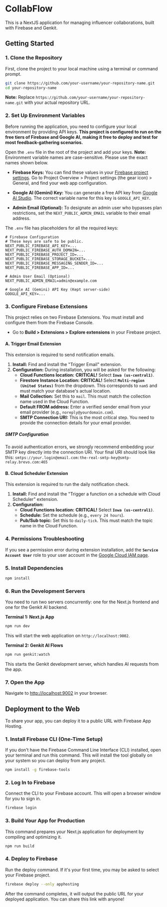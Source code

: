 
# CollabFlow

This is a NextJS application for managing influencer collaborations, built with Firebase and Genkit.

## Getting Started

### 1. Clone the Repository
First, clone the project to your local machine using a terminal or command prompt.
```bash
git clone https://github.com/your-username/your-repository-name.git
cd your-repository-name
```
**Note:** Replace `https://github.com/your-username/your-repository-name.git` with your actual repository URL.

### 2. Set Up Environment Variables

Before running the application, you need to configure your local environment by providing API keys. **This project is configured to run on the free tiers of Firebase and Google AI, making it free to deploy and test for most feedback-gathering scenarios.**

Open the `.env` file in the root of the project and add your keys. **Note:** Environment variable names are case-sensitive. Please use the exact names shown below.

*   **Firebase Keys:** You can find these values in your [Firebase project settings](https://console.firebase.google.com/). Go to Project Overview > Project settings (the gear icon) > General, and find your web app configuration.

*   **Google AI (Gemini) Key:** You can generate a free API key from [Google AI Studio](https://aistudio.google.com/app/apikey). The correct variable name for this key is `GOOGLE_API_KEY`.

*   **Admin Email (Optional):** To designate an admin user who bypasses plan restrictions, set the `NEXT_PUBLIC_ADMIN_EMAIL` variable to their email address.

The `.env` file has placeholders for all the required keys:
```
# Firebase Configuration
# These keys are safe to be public.
NEXT_PUBLIC_FIREBASE_API_KEY=...
NEXT_PUBLIC_FIREBASE_AUTH_DOMAIN=...
NEXT_PUBLIC_FIREBASE_PROJECT_ID=...
NEXT_PUBLIC_FIREBASE_STORAGE_BUCKET=...
NEXT_PUBLIC_FIREBASE_MESSAGING_SENDER_ID=...
NEXT_PUBLIC_FIREBASE_APP_ID=...

# Admin User Email (Optional)
NEXT_PUBLIC_ADMIN_EMAIL=admin@example.com

# Google AI (Gemini) API Key (Kept server-side)
GOOGLE_API_KEY=...
```

### 3. Configure Firebase Extensions

This project relies on two Firebase Extensions. You must install and configure them from the Firebase Console.

*   Go to **Build > Extensions > Explore extensions** in your Firebase project.

#### A. Trigger Email Extension

This extension is required to send notification emails.

1.  **Install:** Find and install the "Trigger Email" extension.
2.  **Configuration:** During installation, you will be asked for the following:
    *   **Cloud Functions location:** **CRITICAL!** Select **`Iowa (us-central1)`**.
    *   **Firestore Instance Location:** **CRITICAL!** Select **`Multi-region (United States)`** from the dropdown. This corresponds to `nam5` and must match your database's actual location.
    *   **Mail Collection:** Set this to `mail`. This must match the collection name used in the Cloud Function.
    *   **Default FROM address:** Enter a verified sender email from your email provider (e.g., `noreply@yourdomain.com`).
    *   **SMTP Connection URI:** This is the most critical step. You need to provide the connection details for your email provider.

##### SMTP Configuration

To avoid authentication errors, we strongly recommend embedding your SMTP key directly into the connection URI.
Your final URI should look like this: `smtps://your.login@email.com:the-real-smtp-key@smtp-relay.brevo.com:465`

#### B. Cloud Scheduler Extension

This extension is required to run the daily notification check.

1.  **Install:** Find and install the "Trigger a function on a schedule with Cloud Scheduler" extension.
2.  **Configuration:**
    *   **Cloud Functions location:** **CRITICAL!** Select **`Iowa (us-central1)`**.
    *   **Schedule:** Set the schedule (e.g., `every 24 hours`).
    *   **Pub/Sub topic:** Set this to `daily-tick`. This must match the topic name in the Cloud Function.

### 4. Permissions Troubleshooting

If you see a permission error during extension installation, add the **`Service Account User`** role to your user account in the [Google Cloud IAM page](https://console.cloud.google.com/iam-admin/iam).

### 5. Install Dependencies
```bash
npm install
```

### 6. Run the Development Servers
You need to run two servers concurrently: one for the Next.js frontend and one for the Genkit AI backend.

**Terminal 1: Next.js App**
```bash
npm run dev
```
This will start the web application on `http://localhost:9002`.

**Terminal 2: Genkit AI Flows**
```bash
npm run genkit:watch
```
This starts the Genkit development server, which handles AI requests from the app.

### 7. Open the App
Navigate to [http://localhost:9002](http://localhost:9002) in your browser.

## Deployment to the Web

To share your app, you can deploy it to a public URL with Firebase App Hosting.

### 1. Install Firebase CLI (One-Time Setup)
If you don't have the Firebase Command Line Interface (CLI) installed, open your terminal and run this command. This will install the tool globally on your system so you can deploy from any project.
```bash
npm install -g firebase-tools
```

### 2. Log In to Firebase
Connect the CLI to your Firebase account. This will open a browser window for you to sign in.
```bash
firebase login
```

### 3. Build Your App for Production
This command prepares your Next.js application for deployment by compiling and optimizing it.
```bash
npm run build
```

### 4. Deploy to Firebase
Run the deploy command. If it's your first time, you may be asked to select your Firebase project.
```bash
firebase deploy --only apphosting
```

After the command completes, it will output the public URL for your deployed application. You can share this link with anyone!
